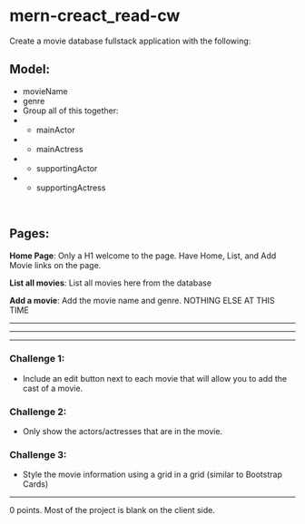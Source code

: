 # mern-creact_read-cw

Create a movie database fullstack application with the following:

## Model:
- movieName
- genre
- Group all of this together:
- - mainActor
- - mainActress
- - supportingActor
- - supportingActress
<br>

## Pages:
<strong>Home Page</strong>: Only a H1 welcome to the page. Have Home, List, and Add Movie links on the page.

<strong>List all movies</strong>: List all movies here from the database

<strong>Add a movie</strong>: Add the movie name and genre. NOTHING ELSE AT THIS TIME

<hr><hr><hr>

### Challenge 1:
- Include an edit button next to each movie that will allow you to add the cast of a movie.

### Challenge 2:
- Only show the actors/actresses that are in the movie.

### Challenge 3:
- Style the movie information using a grid in a grid (similar to Bootstrap Cards)
<hr>
0 points. Most of the project is blank on the client side.